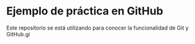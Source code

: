 # Ejemplo de práctica en GitHub
Este repositorio se está utilizando para conocer la funcionalidad
de Git y GitHub.gi